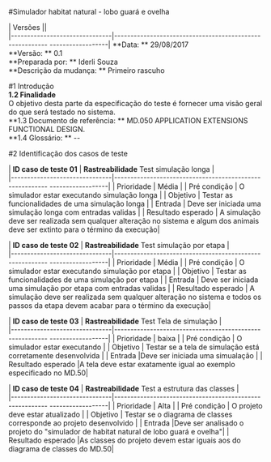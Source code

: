 #Simulador habitat natural - lobo guará e ovelha 

| Versões                  ||  
|-------------------------------|--------------------------------------------------------- ------------------|
**Data: **  29/08/2017       
**Versão:  **   0.1   
**Preparada por:  **  Iderli Souza  
**Descrição da mudança:  **    Primeiro rascuho  
         
#1 Introdução     
**1.2 Finalidade**  
O objetivo desta parte da especificação do teste é fornecer uma visão geral do que será testado no sistema.  
**1.3 Documento de referência: ** MD.050 APPLICATION EXTENSIONS FUNCTIONAL DESIGN.  
**1.4 Glossário: ** -- 

#2 Identificação dos casos de teste  

| **ID caso de teste 01**                  | **Rastreabilidade** Test simulação longa |  
|-------------------------------|--------------------------------------------------------- ------------------|
| Prioridade                    |  Média                                          |
| Pré condição             | O simulador estar executando simulação longa                         | 
| Objetivo                   |    Testar as funcionalidades de uma simulação longa |
| Entrada            | Deve ser iniciada uma simulação longa com entradas validas | 
| Resultado esperado             | A simulação deve ser realizada sem qualquer alteração no sistema e algum dos animais deve ser extinto para o término da execução| 

| **ID caso de teste 02**                  | **Rastreabilidade** Test simulação por etapa |  
|-------------------------------|--------------------------------------------------------- ------------------|
| Prioridade                    |  Média                                          |
| Pré condição             | O simulador estar executando simulação por etapa                         |
| Objetivo                   |    Testar as funcionalidades de uma simulação por etapa | 
| Entrada            | Deve ser iniciada uma simulação por etapa com entradas validas | 
| Resultado esperado             | A simulação deve ser realizada sem qualquer alteração no sistema e todos os passos da etapa devem acabar para o término da execução| 

| **ID caso de teste 03**                  | **Rastreabilidade** Test Tela de simulação |  
|-------------------------------|--------------------------------------------------------- ------------------|
| Prioridade                    |  baixa                                          |
| Pré condição             | O simulador estar executando                        |
| Objetivo                   |    Testar se a tela de simulação está corretamente desenvolvida | 
| Entrada            |Deve ser iniciada uma simualação | 
| Resultado esperado             |A tela deve estar exatamente igual ao exemplo especificado no MD.50| 

| **ID caso de teste 04**                  | **Rastreabilidade** Test a estrutura das classes |  
|-------------------------------|--------------------------------------------------------- ------------------|
| Prioridade                    |  Alta                                          |
| Pré condição             | O projeto deve estar atualizado                        |
| Objetivo                   |   Testar se o diagrama de classes corresponde ao projeto desenvolvido | 
| Entrada            |Deve ser analisado o projeto do "simulador de habitat natural de lobo guará e ovelha"| 
| Resultado esperado             |As classes do projeto devem estar iguais aos do diagrama de classes do MD.50|